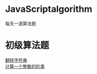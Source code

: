 # JavaScriptalgorithm
每天一道算法题

# 初级算法题
[翻转字符串](https://github.com/fuheideMayuyu/JavaScriptalgorithm/blob/master/%E7%BF%BB%E8%BD%AC%E5%AD%97%E7%AC%A6%E4%B8%B2.md)<br/>
[计算一个整数的阶乘](https://github.com/fuheideMayuyu/JavaScriptalgorithm/blob/master/%E8%AE%A1%E7%AE%97%E4%B8%80%E4%B8%AA%E6%95%B4%E6%95%B0%E7%9A%84%E9%98%B6%E4%B9%98.md)<br/>